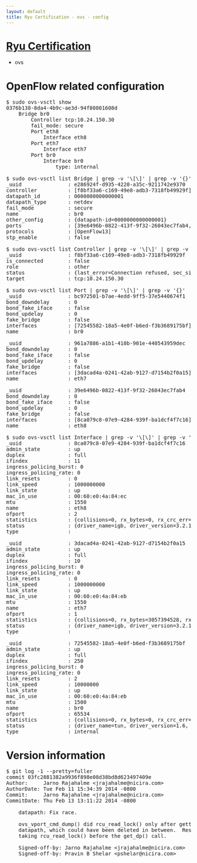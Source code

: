 ```yaml
---
layout: default
title: Ryu Certification - ovs - config
---
```

# [Ryu Certification](http://osrg.github.io/ryu/certification.html)
* ovs 

# OpenFlow related configuration
<pre>
$ sudo ovs-vsctl show
0376b138-8da4-4b9c-ae3d-94f80801608d
    Bridge br0
        Controller tcp:10.24.150.30
        fail_mode: secure
        Port eth8
            Interface eth8
        Port eth7
            Interface eth7
        Port br0
            Interface br0
                type: internal

$ sudo ovs-vsctl list Bridge | grep -v '\[\]' | grep -v '{}'
_uuid               : e286924f-d935-4220-a35c-9211742e9370
controller          : [f8bf33a6-c169-49e8-adb3-7318fb49929f]
datapath_id         : 0000000000000001
datapath_type       : netdev
fail_mode           : secure
name                : br0
other_config        : {datapath-id=0000000000000001}
ports               : [39e6496b-0822-413f-9f32-26043ec7fab4, 961a7886-a1b1-410b-901e-440543959dec, bc972501-b7ae-4edd-9ff5-37e5440674f1]
protocols           : [OpenFlow13]
stp_enable          : false

$ sudo ovs-vsctl list Controller | grep -v '\[\]' | grep -v '{}'
_uuid               : f8bf33a6-c169-49e8-adb3-7318fb49929f
is_connected        : false
role                : other
status              : {last_error=Connection refused, sec_since_connect=302, sec_since_disconnect=1, state=BACKOFF}
target              : tcp:10.24.150.30

$ sudo ovs-vsctl list Port | grep -v '\[\]' | grep -v '{}'
_uuid               : bc972501-b7ae-4edd-9ff5-37e5440674f1
bond_downdelay      : 0
bond_fake_iface     : false
bond_updelay        : 0
fake_bridge         : false
interfaces          : [72545582-18a5-4e0f-b6ed-f3b3689175bf]
name                : br0

_uuid               : 961a7886-a1b1-410b-901e-440543959dec
bond_downdelay      : 0
bond_fake_iface     : false
bond_updelay        : 0
fake_bridge         : false
interfaces          : [3dacad4a-0241-42ab-9127-d7154b2f0a15]
name                : eth7

_uuid               : 39e6496b-0822-413f-9f32-26043ec7fab4
bond_downdelay      : 0
bond_fake_iface     : false
bond_updelay        : 0
fake_bridge         : false
interfaces          : [8ca079c8-07e9-4284-939f-ba1dcf4f7c16]
name                : eth8

$ sudo ovs-vsctl list Interface | grep -v '\[\]' | grep -v '{}'
_uuid               : 8ca079c8-07e9-4284-939f-ba1dcf4f7c16
admin_state         : up
duplex              : full
ifindex             : 11
ingress_policing_burst: 0
ingress_policing_rate: 0
link_resets         : 0
link_speed          : 1000000000
link_state          : up
mac_in_use          : 00:60:e0:4a:84:ec
mtu                 : 1550
name                : eth8
ofport              : 2
statistics          : {collisions=0, rx_bytes=0, rx_crc_err=0, rx_dropped=0, rx_errors=0, rx_frame_err=0, rx_over_err=0, rx_packets=0, tx_bytes=1953402, tx_dropped=0, tx_errors=0, tx_packets=20864}
status              : {driver_name=igb, driver_version=3.2.10-k, firmware_version=3.10-0}
type                : 

_uuid               : 3dacad4a-0241-42ab-9127-d7154b2f0a15
admin_state         : up
duplex              : full
ifindex             : 10
ingress_policing_burst: 0
ingress_policing_rate: 0
link_resets         : 0
link_speed          : 1000000000
link_state          : up
mac_in_use          : 00:60:e0:4a:84:eb
mtu                 : 1550
name                : eth7
ofport              : 1
statistics          : {collisions=0, rx_bytes=3057394528, rx_crc_err=0, rx_dropped=0, rx_errors=0, rx_frame_err=0, rx_over_err=0, rx_packets=72575763, tx_bytes=0, tx_dropped=0, tx_errors=0, tx_packets=0}
status              : {driver_name=igb, driver_version=3.2.10-k, firmware_version=3.10-0}
type                : 

_uuid               : 72545582-18a5-4e0f-b6ed-f3b3689175bf
admin_state         : up
duplex              : full
ifindex             : 250
ingress_policing_burst: 0
ingress_policing_rate: 0
link_resets         : 2
link_speed          : 10000000
link_state          : up
mac_in_use          : 00:60:e0:4a:84:eb
mtu                 : 1500
name                : br0
ofport              : 65534
statistics          : {collisions=0, rx_bytes=0, rx_crc_err=0, rx_dropped=0, rx_errors=0, rx_frame_err=0, rx_over_err=0, rx_packets=0, tx_bytes=0, tx_dropped=0, tx_errors=0, tx_packets=0}
status              : {driver_name=tun, driver_version=1.6, firmware_version=N/A}
type                : internal
</pre>

# Version information
<pre>
$ git log -1 --pretty=fuller
commit 03fc2881382a9936f898e08d38bd8d623497409e
Author:     Jarno Rajahalme &lt;jrajahalme@nicira.com&gt;
AuthorDate: Tue Feb 11 15:34:39 2014 -0800
Commit:     Jarno Rajahalme &lt;jrajahalme@nicira.com&gt;
CommitDate: Thu Feb 13 13:11:22 2014 -0800

    datapath: Fix race.
    
    ovs_vport_cmd_dump() did rcu_read_lock() only after getting the
    datapath, which could have been deleted in between.  Resolved by
    taking rcu_read_lock() before the get_dp() call.
    
    Signed-off-by: Jarno Rajahalme &lt;jrajahalme@nicira.com&gt;
    Signed-off-by: Pravin B Shelar &lt;pshelar@nicira.com&gt;
</pre>
